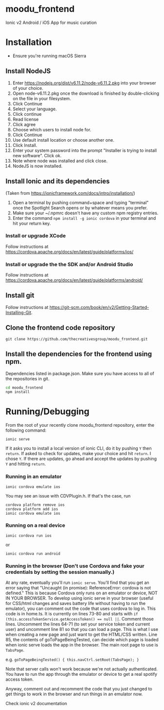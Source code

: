 # moodu_frontend
Ionic v2 Android / iOS App for music curation

Installation
============

- Ensure you're running macOS Sierra


## Install NodeJS

1. Enter https://nodejs.org/dist/v6.11.2/node-v6.11.2.pkg into your browser of your choice.
2.  Open node-v6.11.2.pkg once the download is finished by double-clicking on the file in your filesystem.
3.  Click Continue
4.  Select your language.
5.  Click continue
6.  Read license
7.  Click agree
8.  Choose which users to install node for.
9.  Click Continue
10. Use default install location or choose another one.
11.  Click Install.
12.  Enter your system password into the prompt "Installer is trying to install new software".  Click ok.
13.  Note where node was installed and click close.
14.  NodeJS is now installed.

## Install Ionic and its dependencies

(Taken from https://ionicframework.com/docs/intro/installation/)

1.  Open a terminal by pushing command+space and typing "terminal" once the Spotlight Search opens or by whatever means you prefer.
2.  Make sure your ~/.npmrc doesn't have any custom npm registry entries.
3.  Enter the command `npm install -g ionic cordova` in your terminal and hit your return key.

### Install or upgrade XCode
Follow instructions at https://cordova.apache.org/docs/en/latest/guide/platforms/ios/

### Install or upgrade the the SDK and/or Android Studio
Follow instructions at https://cordova.apache.org/docs/en/latest/guide/platforms/android/



## Install git

Follow instructions at https://git-scm.com/book/en/v2/Getting-Started-Installing-Git.


## Clone the frontend code repository

```
git clone https://github.com/thecreativesgroup/moodu_frontend.git
```

## Install the dependencies for the frontend using npm.

Dependencies listed in package.json.  Make sure you have access to all of the repositories in git.

```bash
cd moodu_frontend
npm install
```


Running/Debugging
=================

From the root of your recently clone moodu_frontend repository, enter the following command:

```
ionic serve
```

If it asks you to install a local version of ionic CLI, do it by pushing `Y` then `return`.  If asked to check for updates, make your choice and hit `return`.  I chose `Y`. If there are updates, go ahead and accept the updates by pushing `Y` and hitting `return`.


### Running in an emulator

```
ionic cordova emulate ios
```

You may see an issue with CDVPlugin.h.  If that's the case, run 
```
cordova platform remove ios
cordova platform add ios
ionic cordova emulate ios
```

### Running on a real device

```
ionic cordova run ios
```

or

```
ionic cordova run android
```

### Running in the browser (Don't use Cordova and fake your credentials by setting the session manually.)

At any rate, eventually you'll run `ionic serve`.  You'll find that you get an error saying that "Uncaught (in promise): ReferenceError: cordova is not defined."  This is because Cordova only runs on an emulator or device, NOT IN YOUR BROWSER.  To develop using ionic serve in your browser (useful for CSS/html changes and saves battery life without having to run the emulator), you can comment out the code that uses cordova to log in.  This code is in home.ts.  It is currently on lines 73-80 and starts with `if (this.accessTokenService.getAccessToken() == null ||`.  Comment those lines.  Uncomment the lines 64-71 (to set your service token and current user) and uncomment line 81 so that you can load a page.  This is what I use when creating a new page and just want to get the HTML/CSS written.  Line 85, the contents of goToPageBeingTested, can decide which page is loaded when ionic serve loads the app in the browser.  The main root page to use is `TabsPage`.  

e.g. ```goToPageBeingTested() {
    this.navCtrl.setRoot(TabsPage);
  }```
  
  Note that server calls won't work because we're not actually authenticated.  You have to run the app through the emulator or device to get a real spotify access token.

Anyway, comment out and recomment the code that you just changed to get things to work in the browser and run things in an emulator now.






Check ionic v2 documentation
